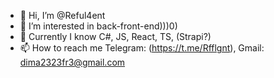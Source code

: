 - 👋 Hi, I’m @Reful4ent
- 👀 I’m interested in back-front-end)))0)
- 🌱 Currently I know C#, JS, React, TS, (Strapi?)
- 📫 How to reach me Telegram: (https://t.me/Rfflgnt), Gmail: dima2323fr3@gmail.com 

<!---
Reful4ent/Reful4ent is a ✨ special ✨ repository because its `README.md` (this file) appears on your GitHub profile.
You can click the Preview link to take a look at your changes.
--->

